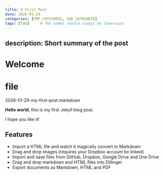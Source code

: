 ```yaml
---
title: Q First Post
date: 2026-01-29
categories: [TOP_CATEGORIE, SUB_CATEGORIE]
tags: [TAG]     # TAG names should always be lowercase
---
```

description: Short summary of the post
---

# Welcome

# file
2026-01-29-my-first-post.markdown

**Hello world**, this is my first Jekyll blog post.

I hope you like it!

## Features

- Import a HTML file and watch it magically convert to Markdown
- Drag and drop images (requires your Dropbox account be linked)
- Import and save files from GitHub, Dropbox, Google Drive and One Drive
- Drag and drop markdown and HTML files into Dillinger
- Export documents as Markdown, HTML and PDF
